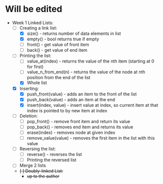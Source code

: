 # Will be edited

- Week 1 Linked Lists:
  - [ ] Creating a link list:
      - [x] size() - returns number of data elements in list
      - [x] empty() - bool returns true if empty 
      - [ ] front() - get value of front item
      - [ ] back() - get value of end item
  - [ ] Printing the list:
      - [ ] value_at(index) - returns the value of the nth item (starting at 0 for first)
      - [ ] value_n_from_end(n) - returns the value of the node at nth position from the end of the list
      - [x] Whole list
  - [x] Inserting:
      - [x] push_front(value) - adds an item to the front of the list
      - [x] push_back(value) - adds an item at the end
      - [x] insert(index, value) - insert value at index, so current item at that index is pointed to by new item at index
  - [ ] Deletion:
      - [ ] pop_front() - remove front item and return its value
      - [ ] pop_back() - removes end item and returns its value
      - [ ] erase(index) - removes node at given index
      - [ ] remove_value(value) - removes the first item in the list with this value
  - [ ] Reversing the list:
      - [ ] reverse() - reverses the list
      - [ ] Printing the reversed list
  - [ ] Merge 2 lists
  - ~~[ ] Doubly-linked List:~~
    - ~~up to the author~~

